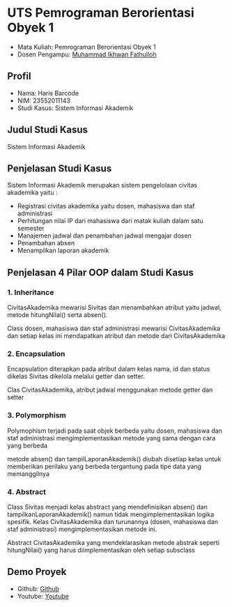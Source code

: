 # UTS Pemrograman Berorientasi Obyek 1
<ul>
  <li>Mata Kuliah: Pemrograman Berorientasi Obyek 1</li>
  <li>Dosen Pengampu: <a href="https://github.com/Muhammad-Ikhwan-Fathulloh">Muhammad Ikhwan Fathulloh</a></li>
</ul>

## Profil
<ul>
  <li>Nama: Haris Barcode</li>
  <li>NIM: 23552011143</li>
  <li>Studi Kasus: Sistem Informasi Akademik</li>
</ul>

## Judul Studi Kasus
<p>Sistem Informasi Akademik</p>

## Penjelasan Studi Kasus
<p>Sistem Informasi Akademik merupakan sistem pengelolaan civitas akademika yaitu : 

- Registrasi civitas akademika yaitu dosen, mahasiswa dan staf administrasi
- Perhitungan nilai IP dari mahasiswa dari matak kuliah dalam satu semester
- Manajemen jadwal dan penambahan jadwal mengajar dosen
- Penambahan absen
- Menampilkan laporan akademik</p>


## Penjelasan 4 Pilar OOP dalam Studi Kasus

### 1. Inheritance
<p>CivitasAkademika mewarisi Sivitas dan menambahkan atribut yaitu jadwal, metode hitungNilai() serta absen().</p>
<p>Class dosen, mahasiswa dan staf administrasi mewarisi CivitasAkademika dan setiap kelas ini mendapatkan atribut dan metode dari CivitasAkademika</p>

### 2. Encapsulation
<p>Encapsulation diterapkan pada atribut dalam kelas nama, id dan status dikelas Sivitas dikelola melalui getter dan setter.</p>
<p>Clas CivitasAkademika, atribut jadwal menggunakan metode getter dan setter</p>

### 3. Polymorphism
<p>Polymophism terjadi pada saat objek berbeda yaitu dosen, mahasiswa dan staf administrasi mengimplementasikan metode yang sama dengan cara yang berbeda</p>
<p>metode absen() dan tampilLaporanAkademik() diubah disetiap kelas untuk memberikan perilaku yang berbeda tergantung pada tipe data yang memanggilnya</p>

### 4. Abstract
<p>Class Sivitas menjadi kelas abstract yang mendefinisikan absen() dan tampilkanLaporanAkademik() namun tidak mengimplementasikan logika spesifik. Kelas CivitasAkademika dan turunannya (dosen, mahasiswa dan staf administrasi) mengimplementasikan metode ini.</p>
<p>Abstract CivitasAkademika yang mendeklarasikan metode abstrak seperti hitungNilai() yang harus diimplementasikan oleh setiap subsclass</p>

## Demo Proyek
<ul>
  <li>Github: <a href="https://github.com/harisnurpazri/UTS_PBO1_TIFRP23A_23552011143_HarisNurpazri/tree/main">Github</a></li>
  <li>Youtube: <a href="">Youtube</a></li>
</ul>
